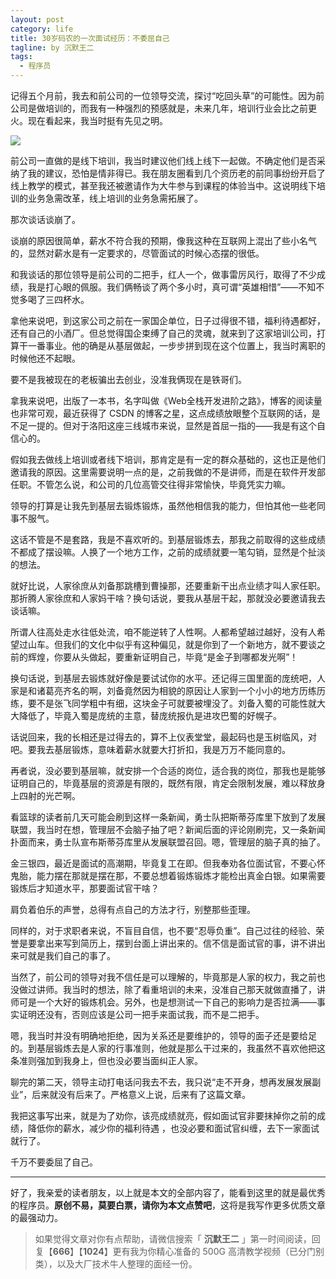 ```yaml
---
layout: post
category: life
title: 30岁码农的一次面试经历：不委屈自己
tagline: by 沉默王二
tags: 
  - 程序员
---
```


记得五个月前，我去和前公司的一位领导交流，探讨“吃回头草”的可能性。因为前公司是做培训的，而我有一种强烈的预感就是，未来几年，培训行业会比之前更火。现在看起来，我当时挺有先见之明。

<!--more-->

![](http://www.itwanger.com/assets/images/2020/03/mianshi-01.png)


前公司一直做的是线下培训，我当时建议他们线上线下一起做。不确定他们是否采纳了我的建议，恐怕是情非得已。我在朋友圈看到几个资历老的前同事纷纷开启了线上教学的模式，甚至我还被邀请作为大牛参与到课程的体验当中。这说明线下培训的业务急需改革，线上培训的业务急需拓展了。

那次谈话谈崩了。

谈崩的原因很简单，薪水不符合我的预期，像我这种在互联网上混出了些小名气的，显然对薪水是有一定要求的，尽管面试的时候心态摆的很低。

和我谈话的那位领导是前公司的二把手，红人一个，做事雷厉风行，取得了不少成绩，我是打心眼的佩服。我们俩畅谈了两个多小时，真可谓“英雄相惜”——不知不觉多喝了三四杯水。

拿他来说吧，到这家公司之前在一家国企单位，日子过得很不错，福利待遇都好，还有自己的小酒厂。但总觉得国企束缚了自己的灵魂，就来到了这家培训公司，打算干一番事业。他的确是从基层做起，一步步拼到现在这个位置上，我当时离职的时候他还不起眼。

要不是我被现在的老板骗出去创业，没准我俩现在是铁哥们。

拿我来说吧，出版了一本书，名字叫做《Web全栈开发进阶之路》，博客的阅读量也非常可观，最近获得了 CSDN 的博客之星，这点成绩放眼整个互联网的话，是不足一提的。但对于洛阳这座三线城市来说，显然是首屈一指的——我是有这个自信心的。

假如我去做线上培训或者线下培训，那肯定是有一定的群众基础的，这也正是他们邀请我的原因。这里需要说明一点的是，之前我做的不是讲师，而是在软件开发部任职。不管怎么说，和公司的几位高管交往得非常愉快，毕竟凭实力嘛。

领导的打算是让我先到基层去锻炼锻炼，虽然他相信我的能力，但怕其他一些老同事不服气。

这话不管是不是套路，我是不喜欢听的。到基层锻炼去，那我之前取得的这些成绩不都成了摆设嘛。人换了一个地方工作，之前的成绩就要一笔勾销，显然是个扯淡的想法。

就好比说，人家徐庶从刘备那跳槽到曹操那，还要重新干出点业绩才叫人家任职。那折腾人家徐庶和人家妈干啥？换句话说，要我从基层干起，那就没必要邀请我去谈话嘛。

所谓人往高处走水往低处流，咱不能逆转了人性啊。人都希望越过越好，没有人希望过山车。但我们的文化中似乎有这种偏见，就是你到了一个新地方，就不要谈之前的辉煌，你要从头做起，要重新证明自己，毕竟“是金子到哪都发光啊”！

换句话说，到基层去锻炼就好像是要试试你的水平。还记得三国里面的庞统吧，人家是和诸葛亮齐名的啊，刘备竟然因为相貌的原因让人家到一个小小的地方历练历练，要不是张飞同学粗中有细，这块金子可就要被埋没了。刘备入蜀的可能性就大大降低了，毕竟入蜀是庞统的主意，替庞统报仇是进攻巴蜀的好幌子。

话说回来，我的长相还是过得去的，算不上仪表堂堂，最起码也是玉树临风，对吧。要我去基层锻炼，意味着薪水就要大打折扣，我是万万不能同意的。

再者说，没必要到基层嘛，就安排一个合适的岗位，适合我的岗位，那我也是能够证明自己的，毕竟基层的资源是有限的，既然有限，肯定会限制发展，难以释放身上四射的光芒啊。

看篮球的读者前几天可能会刷到这样一条新闻，勇士队把斯蒂芬库里下放到了发展联盟，我当时在想，管理层不会脑子抽了吧？新闻后面的评论刚刷完，又一条新闻扑面而来，勇士队宣布斯蒂芬库里从发展联盟召回。嗯，管理层的脑子真的抽了。

金三银四，最近是面试的高潮期，毕竟复工在即。但我奉劝各位面试官，不要心怀鬼胎，能力摆在那就是摆在那，不要总想着锻炼锻炼才能检出真金白银。如果需要锻炼后才知道水平，那要面试官干啥？

肩负着伯乐的声誉，总得有点自己的方法才行，别整那些歪理。

同样的，对于求职者来说，不盲目自信，也不要“忍辱负重”。自己过往的经验、荣誉是要拿出来写到简历上，摆到台面上讲出来的。信不信是面试官的事，讲不讲出来可就是我们自己的事了。

当然了，前公司的领导对我不信任是可以理解的，毕竟那是人家的权力，我之前也没做过讲师。我当时的想法，除了看重培训的未来，没准自己那天就做直播了，讲师可是一个大好的锻炼机会。另外，也是想测试一下自己的影响力是否拉满——事实证明还没有，否则应该是公司一把手来面试我，而不是二把手。

嗯，我当时并没有明确地拒绝，因为关系还是要维护的，领导的面子还是要给足的。到基层锻炼去是人家的行事准则，他就是那么干过来的，我虽然不喜欢他把这条准则强加到我身上，但也没必要当面纠正人家。

聊完的第二天，领导主动打电话问我去不去，我只说“走不开身，想再发展发展副业”，后来就没有后来了。严格意义上说，后来有了这篇文章。

我把这事写出来，就是为了劝你，该亮成绩就亮，假如面试官非要抹掉你之前的成绩，降低你的薪水，减少你的福利待遇 ，也没必要和面试官纠缠，去下一家面试就行了。

千万不要委屈了自己。

------------

好了，我亲爱的读者朋友，以上就是本文的全部内容了，能看到这里的就是最优秀的程序员。**原创不易，莫要白票，请你为本文点赞吧**，这将是我写作更多优质文章的最强动力。

>如果觉得文章对你有点帮助，请微信搜索「 **沉默王二** 」第一时间阅读，回复【**666**】【**1024**】更有我为你精心准备的 500G 高清教学视频（已分门别类），以及大厂技术牛人整理的面经一份。













